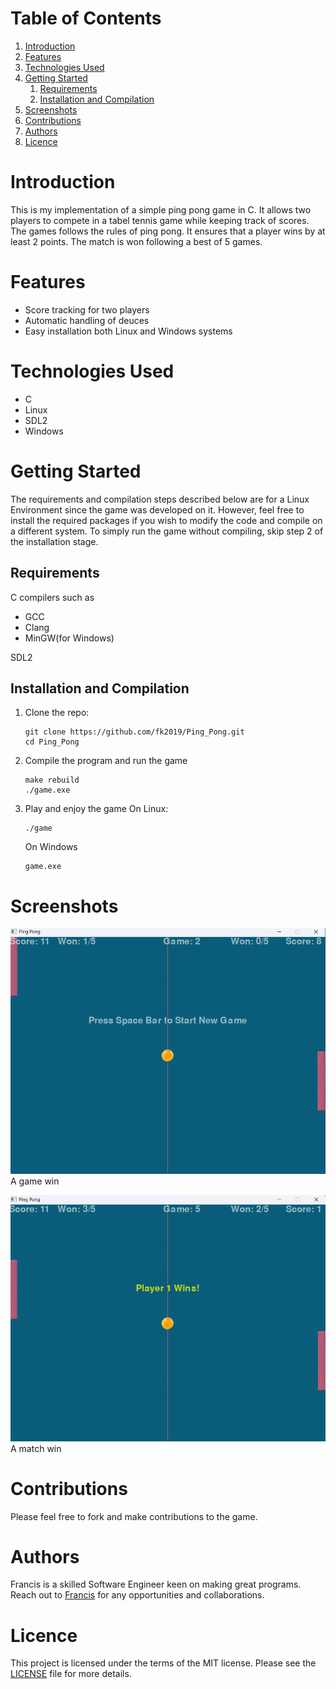
# Table of Contents

1.  [Introduction](#org87490e7)
2.  [Features](#orgf0e3e98)
3.  [Technologies Used](#org9e0a008)
4.  [Getting Started](#org56aa58f)
    1.  [Requirements](#org67316fa)
    2.  [Installation and Compilation](#org9de408f)
5.  [Screenshots](#org912d631)
6.  [Contributions](#org6b9ae70)
7.  [Authors](#org3e152bc)
8.  [Licence](#orge3fdeed)



<a id="org87490e7"></a>

# Introduction

This is my implementation of a simple ping pong game in C. It allows two players
to compete in a tabel tennis game while keeping track of scores. The games follows the rules
of ping pong. It ensures that a player wins by at least 2 points. The match is
won following a best of 5 games.


<a id="orgf0e3e98"></a>

# Features

-   Score tracking for two players
-   Automatic handling of deuces
-   Easy installation both Linux and Windows systems


<a id="org9e0a008"></a>

# Technologies Used

-   C
-   Linux
-   SDL2
-   Windows


<a id="org56aa58f"></a>

# Getting Started

The requirements and compilation steps described below are for a Linux Environment since the game was developed on
it. However, feel free to install the required packages if you wish to modify the code and compile on a different system.
To simply run the game without compiling, skip step 2 of the installation stage.


<a id="org67316fa"></a>

## Requirements

C compilers such as

-   GCC
-   Clang
-   MinGW(for Windows)

SDL2


<a id="org9de408f"></a>

## Installation and Compilation

1.  Clone the repo:
    
        git clone https://github.com/fk2019/Ping_Pong.git
        cd Ping_Pong
2.  Compile the program and run the game
    
        make rebuild
        ./game.exe
3.  Play and enjoy the game
    On Linux:
    
        ./game
    
    On Windows
    
        game.exe


<a id="org912d631"></a>

# Screenshots

![img](./images/game_win.png "A game win")
A game win

![img](./images/match_win.png "A match win")
A match win


<a id="org6b9ae70"></a>

# Contributions

Please feel free to fork and make contributions to the game.


<a id="org3e152bc"></a>

# Authors

Francis is a skilled Software Engineer keen on making great programs. Reach out to [Francis](mailto:fkmuiruri8@gmail.com) for any opportunities and collaborations.


<a id="orge3fdeed"></a>

# Licence

This project is licensed under the terms of the MIT license. Please see the [LICENSE](./LICENCE.txt) file for more details.

